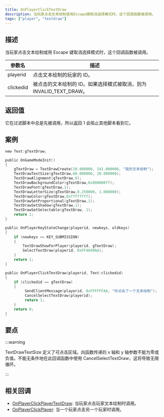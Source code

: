 ```yaml
---
title: OnPlayerClickTextDraw
description: 当玩家点击文本绘制或用Escape键取消选择模式时，这个回调函数被调用。
tags: ["player", "textdraw"]
---
```


<VersionWarnCN name='回调' version='SA-MP 0.3e' />

## 描述

当玩家点击文本绘制或用 Escape 键取消选择模式时，这个回调函数被调用。

| 参数名    | 描述                                                                |
| --------- | ------------------------------------------------------------------- |
| playerid  | 点击文本绘制的玩家的 ID。                                           |
| clickedid | 被点击的文本绘制的 ID。如果选择模式被取消，则为 INVALID_TEXT_DRAW。 |

## 返回值

它在过滤脚本中总是先被调用，所以返回 1 会阻止其他脚本看到它。

## 案例

```c
new Text:gTextDraw;

public OnGameModeInit()
{
    gTextDraw = TextDrawCreate(10.000000, 141.000000, "我的文本绘制");
    TextDrawTextSize(gTextDraw,60.000000, 20.000000);
    TextDrawAlignment(gTextDraw,0);
    TextDrawBackgroundColor(gTextDraw,0x000000ff);
    TextDrawFont(gTextDraw,1);
    TextDrawLetterSize(gTextDraw,0.250000, 1.000000);
    TextDrawColor(gTextDraw,0xffffffff);
    TextDrawSetProportional(gTextDraw,1);
    TextDrawSetShadow(gTextDraw,1);
    TextDrawSetSelectable(gTextDraw, 1);
    return 1;
}

public OnPlayerKeyStateChange(playerid, newkeys, oldkeys)
{
    if (newkeys == KEY_SUBMISSION)
    {
        TextDrawShowForPlayer(playerid, gTextDraw);
        SelectTextDraw(playerid, 0xFF4040AA);
    }
    return 1;
}

public OnPlayerClickTextDraw(playerid, Text:clickedid)
{
    if (clickedid == gTextDraw)
    {
         SendClientMessage(playerid, 0xFFFFFFAA, "你点击了一个文本绘制");
         CancelSelectTextDraw(playerid);
         return 1;
    }
    return 0;
}
```

## 要点

:::warning

TextDrawTextSize 定义了可点击区域。向函数传递的 x 轴和 y 轴参数不能为零或负值。不能无条件地在此回调函数中使用 CancelSelectTextDraw，这将导致无限循环。

:::

## 相关回调

- [OnPlayerClickPlayerTextDraw](OnPlayerClickPlayerTextDraw): 当玩家点击玩家文本绘制时调用。
- [OnPlayerClickPlayer](OnPlayerClickPlayer): 当一个玩家点击另一个玩家时调用。
